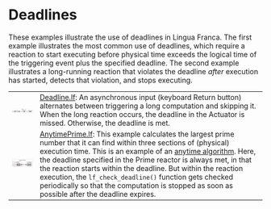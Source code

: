 # Deadlines

These examples illustrate the use of deadlines in Lingua Franca. The first example illustrates the most common use of deadlines, which require a reaction to start executing before physical time exceeds the logical time of the triggering event plus the specified deadline. The second example illustrates a long-running reaction that violates the deadline *after* execution has started, detects that violation, and stops executing.

<table>
<tr>
<td> <img src="img/Deadline.png" alt="Deadline" width="400">
<td> <a href="Deadline.lf">Deadline.lf</a>: An asynchronous input (keyboard Return button) alternates between triggering a long computation and skipping it. When the long reaction occurs, the deadline in the Actuator is missed. Otherwise, the deadline is met.</td>
</tr>
<td> <img src="img/AnytimePrime.png" alt="AnytimePrime" width="400">
<td> <a href="AnytimePrime.lf">AnytimePrime.lf</a>: This example calculates the largest prime number that it can find within three sections of (physical) execution time. This is an example of an <a href="https://en.wikipedia.org/wiki/Anytime_algorithm">anytime algorithm</a>. Here, the deadline specified in the Prime reactor is always met, in that the reaction starts within the deadline. But within the reaction execution, the <code>lf_check_deadline()</code> function gets checked periodically so that the computation is stopped as soon as possible after the deadline expires.</td>
</tr>
</table>